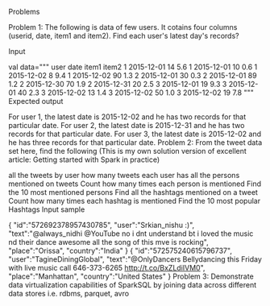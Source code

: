 Problems

Problem 1: The following is data of few users. It cotains four columns (userid, date, item1 and item2). Find each user's latest day's records?

Input

val data="""
user date      item1 item2
1    2015-12-01 14  5.6
1    2015-12-01 10  0.6
1    2015-12-02 8   9.4
1    2015-12-02 90  1.3
2    2015-12-01 30  0.3
2    2015-12-01 89  1.2
2    2015-12-30 70  1.9
2    2015-12-31 20  2.5
3    2015-12-01 19  9.3
3    2015-12-01 40  2.3
3    2015-12-02 13  1.4
3    2015-12-02 50  1.0
3    2015-12-02 19  7.8
"""
Expected output

For user 1, the latest date is 2015-12-02 and he has two records for that particular date.
For user 2, the latest date is 2015-12-31 and he has two records for that particular date.
For user 3, the latest date is 2015-12-02 and he has three records for that particular date.
Problem 2: From the tweet data set here, find the following (This is my own solution version of excellent article: Getting started with Spark in practice)

all the tweets by user
how many tweets each user has
all the persons mentioned on tweets
Count how many times each person is mentioned
Find the 10 most mentioned persons
Find all the hashtags mentioned on a tweet
Count how many times each hashtag is mentioned
Find the 10 most popular Hashtags
Input sample

{
   "id":"572692378957430785",
   "user":"Srkian_nishu :)",
   "text":"@always_nidhi @YouTube no i dnt understand bt i loved the music nd their dance awesome all the song of this mve is rocking",
   "place":"Orissa",
   "country":"India"
}
{
   "id":"572575240615796737",
   "user":"TagineDiningGlobal",
   "text":"@OnlyDancers Bellydancing this Friday with live music call 646-373-6265 http://t.co/BxZLdiIVM0",
   "place":"Manhattan",
   "country":"United States"
}
Problem 3: Demonstrate data virtualization capabilities of SparkSQL by joining data across different data stores i.e. rdbms, parquet, avro
